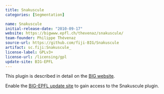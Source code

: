 ```yaml
---
title: Snakuscule
categories: [Segmentation]

name: Snakuscule
initial-release-date: "2010-09-17"
website: https://bigwww.epfl.ch/thevenaz/snakuscule/
team-founder: Philippe Thévenaz
source-url: https://github.com/fiji-BIG/Snakuscule
artifact: sc.fiji:Snakuscule_
license-label: GPLv3+
license-url: /licensing/gpl
update-site: BIG-EPFL
---
```


This plugin is described in detail on the [BIG website](https://bigwww.epfl.ch/thevenaz/snakuscule/).

Enable the [BIG-EPFL update site](/update-sites/big-epfl) to gain access to the Snakuscule plugin.
